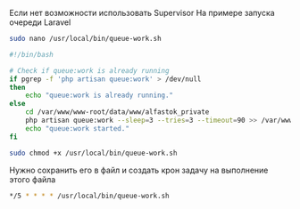 
Если нет возможности использовать Supervisor
На примере запуска очереди Laravel

```bash
sudo nano /usr/local/bin/queue-work.sh
```

```bash
#!/bin/bash

# Check if queue:work is already running
if pgrep -f 'php artisan queue:work' > /dev/null
then
    echo "queue:work is already running."
else
    cd /var/www/www-root/data/www/alfastok_private
    php artisan queue:work --sleep=3 --tries=3 --timeout=90 >> /var/www/www-root/data/www/alfastok_private/storage/logs/jobs.log 2>&1 &
    echo "queue:work started."
fi
```

```bash
sudo chmod +x /usr/local/bin/queue-work.sh
```

Нужно сохранить его в файл и создать крон задачу на выполнение этого файла

```bash
*/5 * * * * /usr/local/bin/queue-work.sh
```
